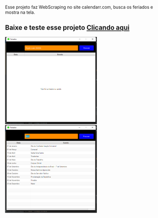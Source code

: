 <p> Esse projeto faz WebScraping no site calendarr.com, busca os feriados e mostra na tela.</p>
<h2> Baixe e teste esse projeto <a href="https://github.com/XawsLegior/feriados/blob/master/instalador/install.exe"> Clicando aqui </a> </h2>
<img src="https://raw.githubusercontent.com/XawsLegior/feriados/master/prints/print1.png" width="300px">
<img src="https://raw.githubusercontent.com/XawsLegior/feriados/master/prints/print2.png" width="300px">




